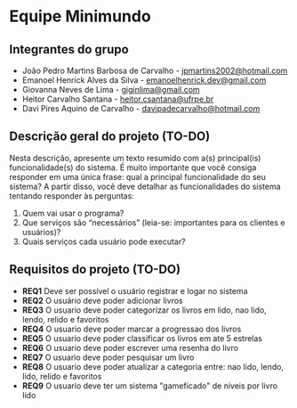 # Equipe Minimundo

## Integrantes do grupo
 * João Pedro Martins Barbosa de Carvalho - jpmartins2002@hotmail.com
 * Emanoel Henrick Alves da Silva - emanoelhenrick.dev@gmail.com
 * Giovanna Neves de Lima - giginlima@gmail.com
 * Heitor Carvalho Santana - heitor.csantana@ufrpe.br
 * Davi Pires Aquino de Carvalho - davipadecarvalho@hotmail.com

## Descrição geral do projeto (TO-DO)
Nesta descrição, apresente um texto resumido com a(s) principal(is) funcionalidade(s) do sistema. 
É muito importante que você consiga responder em uma única frase: qual a principal funcionalidade do seu sistema? 
A partir disso, você deve detalhar as funcionalidades do sistema tentando responder às perguntas:
 1. Quem vai usar o programa?
 2. Que serviços são “necessários” (leia-se: importantes para os clientes e usuários)?
 3. Quais serviços cada usuário pode executar?

## Requisitos do projeto (TO-DO)

 * **REQ1** Deve ser possível o usuário registrar e logar no sistema
 * **REQ2** O usuário deve poder adicionar livros
 * **REQ3** O usuario deve poder categorizar os livros em lido, nao lido, lendo, relido e favoritos
 * **REQ4** O usuario deve poder marcar a progressao dos livros
 * **REQ5** O usuario deve poder classificar os livros em ate 5 estrelas
 * **REQ6** O usuario deve poder escrever uma resenha do livro
 * **REQ7** O usuario deve poder pesquisar um livro
 * **REQ8** O usuario deve poder atualizar a categoria entre: nao lido, lendo, lido, relido e favoritos
 * **REQ9** O usuario deve ter um sistema "gameficado" de niveis por livro lido
